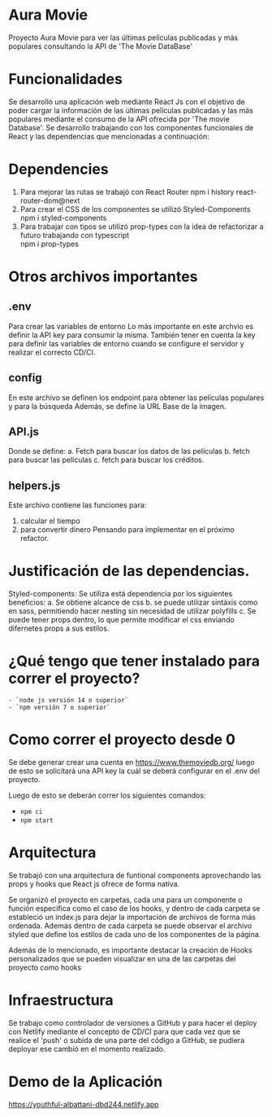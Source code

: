 # Aura Movie

Proyecto Aura Movie para ver las últimas películas publicadas y más populares consultando la API de 'The Movie DataBase'

# Funcionalidades

Se desarrolló una aplicación web mediante React Js con el objetivo de poder cargar la información de las últimas películas publicadas y las más populares mediante el consumo de la API ofrecida por 'The movie Database'. Se desarrollo trabajando con los componentes funcionales de React y las dependencias que mencionadas a continuación:

# Dependencies

1) Para mejorar las rutas se trabajó con React Router
    npm i history react-router-dom@next
2) Para crear el CSS de los componentes se utilizó Styled-Components
    npm i styled-components
3) Para trabajar con tipos se utilizó prop-types con la idea de refactorizar a futuro trabajando con typescript   
    npm i prop-types

# Otros archivos importantes

## .env 
Para crear las variables de entorno 
Lo más importante en este archvio es definir la API key para consumir la misma. También tener en cuenta la key para definir las variables de entorno cuando se configure el servidor y realizar el correcto CD/CI.

## config 
En este archivo se definen los endpoint para obtener las películas populares y para la búsqueda
Además, se define la URL Base de la imagen.

## API.js 
Donde se define:
a. Fetch para buscar los datos de las películas
b. fetch para buscar las películas
c. fetch para buscar los créditos.

## helpers.js
Este archivo contiene las funciones para:
1) calcular el tiempo
2) para convertir dinero
Pensando para implementar en el próximo refactor.

# Justificación de las dependencias.

Styled-components: Se utiliza está dependencia por los siguientes beneficios:
a. Se obtiene alcance de css 
b. se puede utilizar sintáxis como en sass, permitiendo hacer nesting sin necesidad de utilizar polyfills
c. Se puede tener props dentro, lo que permite modificar el css enviando difernetes props a sus estilos.

# ¿Qué tengo que tener instalado para correr el proyecto?

    - `node js versión 14 o superior`
    - `npm versión 7 o superior`

# Como correr el proyecto desde 0

Se debe generar crear una cuenta en https://www.themoviedb.org/ luego de esto se solicitará una API key la cuál se deberá configurar en el .env del proyecto.

Luego de esto se deberán correr los siguientes comandos:
- `npm ci`
- `npm start`

# Arquitectura

Se trabajó con una arquitectura de funtional components aprovechando las props y hooks que React js ofrece de forma nativa.

Se organizó el proyecto en carpetas, cada una para un componente o función especifica como el caso de los hooks, y dentro de cada carpeta se estableció un index.js para dejar la importación de archivos de forma más ordenada. Además dentro de cada carpeta se puede observar el archivo styled que define los estilos de cada uno de los componentes de la página.

Además de lo mencionado, es importante destacar la creación de Hooks personalizados que se pueden visualizar en una de las carpetas del proyecto como hooks
# Infraestructura

Se trabajo como controlador de versiones a GitHub y para hacer el deploy con Netlify mediante el concepto de CD/CI para que cada vez que se realice el 'push' o subida de una parte del código a GitHub, se pudiera deployar ese cambió en el momento realizado.

# Demo de la Aplicación

https://youthful-albattani-dbd244.netlify.app
